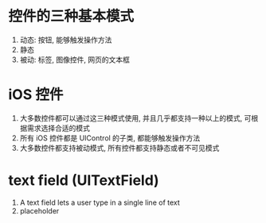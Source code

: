 # 控件的三种基本模式

1. 动态: 按钮, 能够触发操作方法
2. 静态
3. 被动: 标签, 图像控件, 网页的文本框

# iOS 控件

1. 大多数控件都可以通过这三种模式使用, 并且几乎都支持一种以上的模式, 可根据需求选择合适的模式
2. 所有 iOS 控件都是 UIControl 的子类, 都能够触发操作方法
3. 大多数控件都支持被动模式, 所有控件都支持静态或者不可见模式

# text field (UITextField)

1. A text field lets a user type in a single line of text
2. placeholder
